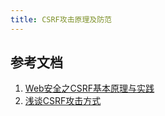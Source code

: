 ```yaml
---
title: CSRF攻击原理及防范
---
```



## 参考文档
1. [Web安全之CSRF基本原理与实践](https://www.cnblogs.com/tugenhua0707/p/10884059.html)
2. [浅谈CSRF攻击方式](https://www.cnblogs.com/hyddd/archive/2009/04/09/1432744.html)
